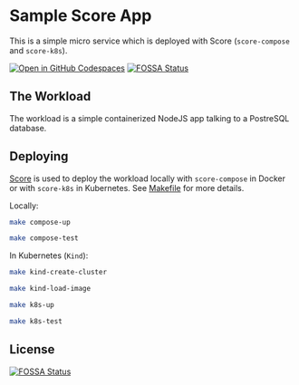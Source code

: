 # Sample Score App

This is a simple micro service which is deployed with Score (`score-compose` and `score-k8s`).

[![Open in GitHub Codespaces](https://github.com/codespaces/badge.svg)](https://codespaces.new/score-spec/sample-score-app)
[![FOSSA Status](https://app.fossa.com/api/projects/git%2Bgithub.com%2Fscore-spec%2Fsample-score-app.svg?type=shield)](https://app.fossa.com/projects/git%2Bgithub.com%2Fscore-spec%2Fsample-score-app?ref=badge_shield)

## The Workload

The workload is a simple containerized NodeJS app talking to a PostreSQL database.

## Deploying

[Score](https://score.dev/) is used to deploy the workload locally with `score-compose` in Docker or with `score-k8s` in Kubernetes. See [Makefile](Makefile) for more details.

Locally:
```bash
make compose-up

make compose-test
```

In Kubernetes (`Kind`):
```bash
make kind-create-cluster

make kind-load-image

make k8s-up

make k8s-test
```

## License
[![FOSSA Status](https://app.fossa.com/api/projects/git%2Bgithub.com%2Fscore-spec%2Fsample-score-app.svg?type=large)](https://app.fossa.com/projects/git%2Bgithub.com%2Fscore-spec%2Fsample-score-app?ref=badge_large)